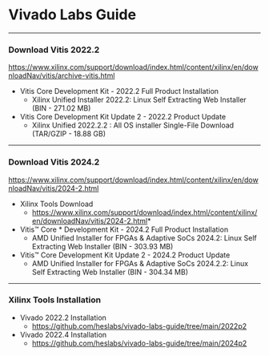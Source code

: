 # Vivado Labs Guide


---
### Download Vitis 2022.2
https://www.xilinx.com/support/download/index.html/content/xilinx/en/downloadNav/vitis/archive-vitis.html

* Vitis Core Development Kit - 2022.2  Full Product Installation
  * Xilinx Unified Installer 2022.2: Linux Self Extracting Web Installer (BIN - 271.02 MB)
* Vitis Core Development Kit Update 2 - 2022.2  Product Update
  * Xilinx Unified 2022.2.2 : All OS installer Single-File Download (TAR/GZIP - 18.88 GB)
  
---
### Download Vitis 2024.2
https://www.xilinx.com/support/download/index.html/content/xilinx/en/downloadNav/vitis/2024-2.html

* Xilinx Tools Download
  * https://www.xilinx.com/support/download/index.html/content/xilinx/en/downloadNav/vitis/2024-2.html*
* Vitis™ Core * Development Kit - 2024.2  Full Product Installation
  * AMD Unified Installer for FPGAs & Adaptive SoCs 2024.2: Linux Self Extracting Web Installer (BIN - 303.93 MB)
* Vitis™ Core Development Kit Update 2 - 2024.2  Product Update
  * AMD Unified Installer for FPGAs & Adaptive SoCs 2024.2.2: Linux Self Extracting Web Installer (BIN - 304.34 MB)


---
### Xilinx Tools Installation

* Vivado 2022.2 Installation
    * https://github.com/heslabs/vivado-labs-guide/tree/main/2022p2
* Vivado 2022.4 Installation
    * https://github.com/heslabs/vivado-labs-guide/tree/main/2024p2
